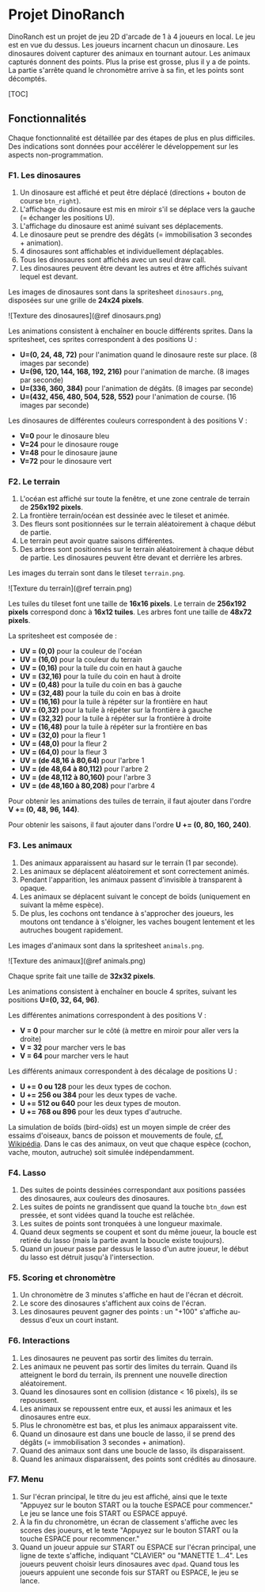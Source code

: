 # Projet DinoRanch

DinoRanch est un projet de jeu 2D d'arcade de 1 à 4 joueurs en local.
Le jeu est en vue du dessus. Les joueurs incarnent chacun un dinosaure.
Les dinosaures doivent capturer des animaux en tournant autour.
Les animaux capturés donnent des points. Plus la prise est grosse, plus il y a de points.
La partie s'arrête quand le chronomètre arrive à sa fin, et les points sont décomptés.

[TOC]

## Fonctionnalités

Chaque fonctionnalité est détaillée par des étapes de plus en plus difficiles.
Des indications sont données pour accélérer le développement sur les aspects non-programmation.

### F1. Les dinosaures

1. Un dinosaure est affiché et peut être déplacé (directions + bouton de course `btn_right`).
2. L'affichage du dinosaure est mis en miroir s'il se déplace vers la gauche (= échanger les positions U).
3. L'affichage du dinosaure est animé suivant ses déplacements.
4. Le dinosaure peut se prendre des dégâts (= immobilisation 3 secondes + animation).
5. 4 dinosaures sont affichables et individuellement déplaçables.
6. Tous les dinosaures sont affichés avec un seul draw call.
7. Les dinosaures peuvent être devant les autres et être affichés suivant lequel est devant.

Les images de dinosaures sont dans la spritesheet `dinosaurs.png`, disposées sur une grille
de **24x24 pixels**.

![Texture des dinosaures](@ref dinosaurs.png)

Les animations consistent à enchaîner en boucle différents sprites.
Dans la spritesheet, ces sprites correspondent à des positions U :

- **U=(0, 24, 48, 72)** pour l'animation quand le dinosaure reste sur place. (8 images par seconde)
- **U=(96, 120, 144, 168, 192, 216)** pour l'animation de marche. (8 images par seconde)
- **U=(336, 360, 384)** pour l'animation de dégâts. (8 images par seconde)
- **U=(432, 456, 480, 504, 528, 552)** pour l'animation de course. (16 images par seconde)

Les dinosaures de différentes couleurs correspondent à des positions V :

- **V=0** pour le dinosaure bleu
- **V=24** pour le dinosaure rouge
- **V=48** pour le dinosaure jaune
- **V=72** pour le dinosaure vert

### F2. Le terrain

1. L'océan est affiché sur toute la fenêtre, et une zone centrale de terrain de **256x192 pixels**.
2. La frontière terrain/océan est dessinée avec le tileset et animée.
4. Des fleurs sont positionnées sur le terrain aléatoirement à chaque début de partie.
5. Le terrain peut avoir quatre saisons différentes.
6. Des arbres sont positionnés sur le terrain aléatoirement à chaque début de partie.
   Les dinosaures peuvent être devant et derrière les arbres.

Les images du terrain sont dans le tileset `terrain.png`.

![Texture du terrain](@ref terrain.png)

Les tuiles du tileset font une taille de **16x16 pixels**.
Le terrain de **256x192 pixels** correspond donc à **16x12 tuiles**.
Les arbres font une taille de **48x72 pixels**.

La spritesheet est composée de :

- **UV = (0,0)** pour la couleur de l'océan
- **UV = (16,0)** pour la couleur du terrain
- **UV = (0,16)** pour la tuile du coin en haut à gauche
- **UV = (32,16)** pour la tuile du coin en haut à droite
- **UV = (0,48)** pour la tuile du coin en bas à gauche
- **UV = (32,48)** pour la tuile du coin en bas à droite
- **UV = (16,16)** pour la tuile à répéter sur la frontière en haut
- **UV = (0,32)** pour la tuile à répéter sur la frontière à gauche
- **UV = (32,32)** pour la tuile à répéter sur la frontière à droite
- **UV = (16,48)** pour la tuile à répéter sur la frontière en bas
- **UV = (32,0)** pour la fleur 1
- **UV = (48,0)** pour la fleur 2
- **UV = (64,0)** pour la fleur 3
- **UV = (de 48,16 à 80,64)** pour l'arbre 1
- **UV = (de 48,64 à 80,112)** pour l'arbre 2
- **UV = (de 48,112 à 80,160)** pour l'arbre 3
- **UV = (de 48,160 à 80,208)** pour l'arbre 4

Pour obtenir les animations des tuiles de terrain, il faut ajouter dans l'ordre **V += (0, 48, 96, 144)**.

Pour obtenir les saisons, il faut ajouter dans l'ordre **U += (0, 80, 160, 240)**.

### F3. Les animaux

1. Des animaux apparaissent au hasard sur le terrain (1 par seconde).
2. Les animaux se déplacent aléatoirement et sont correctement animés.
3. Pendant l'apparition, les animaux passent d'invisible à transparent à opaque.
4. Les animaux se déplacent suivant le concept de boïds (uniquement en suivant la même espèce).
5. De plus, les cochons ont tendance à s'approcher des joueurs, les moutons ont tendance à s'éloigner,
   les vaches bougent lentement et les autruches bougent rapidement.

Les images d'animaux sont dans la spritesheet `animals.png`.

![Texture des animaux](@ref animals.png)

Chaque sprite fait une taille de **32x32 pixels**.

Les animations consistent à enchaîner en boucle 4 sprites,
suivant les positions **U=(0, 32, 64, 96)**.

Les différentes animations correspondent à des positions V :

- **V = 0** pour marcher sur le côté (à mettre en miroir pour aller vers la droite)
- **V = 32** pour marcher vers le bas
- **V = 64** pour marcher vers le haut

Les différents animaux correspondent à des décalage de positions U :

- **U += 0 ou 128** pour les deux types de cochon.
- **U += 256 ou 384** pour les deux types de vache.
- **U += 512 ou 640** pour les deux types de mouton.
- **U += 768 ou 896** pour les deux types d'autruche.

La simulation de boïds (bird-oïds) est un moyen simple de créer des essaims d'oiseaux, bancs de poisson
et mouvements de foule, [cf. Wikipédia](https://fr.wikipedia.org/wiki/Boids). Dans le cas
des animaux, on veut que chaque espèce (cochon, vache, mouton, autruche) soit simulée indépendamment.

### F4. Lasso

1. Des suites de points dessinées correspondant aux positions passées
   des dinosaures, aux couleurs des dinosaures.
2. Les suites de points ne grandissent que quand la touche `btn_down` est pressée,
   et sont vidées quand la touche est relâchée.
3. Les suites de points sont tronquées à une longueur maximale.
4. Quand deux segments se coupent et sont du même joueur, la boucle
   est retirée du lasso (mais la partie avant la boucle existe toujours).
5. Quand un joueur passe par dessus le lasso d'un autre joueur, le début du lasso est détruit jusqu'à l'intersection.

### F5. Scoring et chronomètre

1. Un chronomètre de 3 minutes s'affiche en haut de l'écran et décroit.
2. Le score des dinosaures s'affichent aux coins de l'écran.
3. Les dinosaures peuvent gagner des points : un "+100" s'affiche au-dessus d'eux un court instant.

### F6. Interactions

1. Les dinosaures ne peuvent pas sortir des limites du terrain.
2. Les animaux ne peuvent pas sortir des limites du terrain. Quand ils atteignent le bord
   du terrain, ils prennent une nouvelle direction aléatoirement.
3. Quand les dinosaures sont en collision (distance < 16 pixels), ils se repoussent.
4. Les animaux se repoussent entre eux, et aussi les animaux et les dinosaures entre eux.
5. Plus le chronomètre est bas, et plus les animaux apparaissent vite.
6. Quand un dinosaure est dans une boucle de lasso,
   il se prend des dégâts (= immobilisation 3 secondes + animation).
7. Quand des animaux sont dans une boucle de lasso, ils disparaissent.
8. Quand les animaux disparaissent, des points sont crédités au dinosaure.

### F7. Menu

1. Sur l'écran principal, le titre du jeu est affiché,
   ainsi que le texte "Appuyez sur le bouton START ou la touche ESPACE pour commencer."
   Le jeu se lance une fois START ou ESPACE appuyé.
2. À la fin du chronomètre, un écran de classement s'affiche avec les scores des joueurs,
   et le texte "Appuyez sur le bouton START ou la touche ESPACE pour recommencer."
3. Quand un joueur appuie sur START ou ESPACE sur l'écran principal,
   une ligne de texte s'affiche, indiquant "CLAVIER" ou "MANETTE 1...4".
   Les joueurs peuvent choisir leurs dinosaures avec `dpad`.
   Quand tous les joueurs appuient une seconde fois sur START ou ESPACE,
   le jeu se lance.


